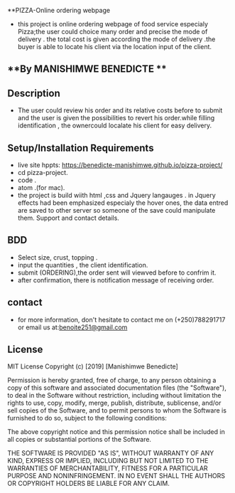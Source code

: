 **PIZZA-Online ordering webpage
* this project is  online ordering webpage of food service especialy Pizza;the user could choice many order and precise the mode of delivery . the total cost is given according the mode of delivery .the buyer is able to locate his client via the location input of the client. 
 ## **By MANISHIMWE BENEDICTE **
## Description
* The user could review his order and its relative costs before to submit and the user is given the possibilities to revert his order.while filling identification , the ownercould localate his client for easy delivery.

## Setup/Installation Requirements
* live site hppts: https://benedicte-manishimwe.github.io/pizza-project/
* cd pizza-project.
* code .
* atom .(for mac).
*  the project is build wiith html ,css and Jquery langauges . in Jquery effects had been emphasized especialy the hover ones, the data entred are saved to other server so someone of the save could manipulate them.
Support and contact details.

## BDD
* Select size, crust, topping .
* input the quantities , the client identification.
* submit (ORDERING),the order sent will viewved before to confrim it.
* after confirmation, there is notification message of receiving order.
## contact
* for more information, don't hesitate to contact me on (+250)788291717 or email us at:benoite251@gmail.com

## License
MIT License Copyright (c) [2019] [Manishimwe Benedicte]

Permission is hereby granted, free of charge, to any person obtaining a copy of this software and associated documentation files (the "Software"), to deal in the Software without restriction, including without limitation the rights to use, copy, modify, merge, publish, distribute, sublicense, and/or sell copies of the Software, and to permit persons to whom the Software is furnished to do so, subject to the following conditions:

The above copyright notice and this permission notice shall be included in all copies or substantial portions of the Software.

THE SOFTWARE IS PROVIDED "AS IS", WITHOUT WARRANTY OF ANY KIND, EXPRESS OR IMPLIED, INCLUDING BUT NOT LIMITED TO THE WARRANTIES OF MERCHANTABILITY, FITNESS FOR A PARTICULAR PURPOSE AND NONINFRINGEMENT. IN NO EVENT SHALL THE AUTHORS OR COPYRIGHT HOLDERS BE LIABLE FOR ANY CLAIM.
